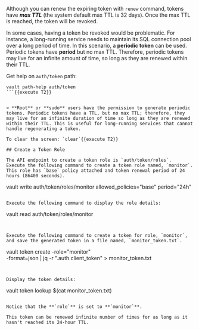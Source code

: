 Although you can renew the expiring token with `renew` command, tokens have ***max TTL*** (the system default max TTL is 32 days).  Once the max TTL is reached, the token will be revoked.

In some cases, having a token be revoked would be problematic. For instance, a long-running service needs to maintain its SQL connection pool over a long period of time. In this scenario, a **periodic token** can be used. Periodic tokens have **period** but no max TTL. Therefore, periodic tokens may live for an infinite amount of time, so long as they are renewed within their TTL.

Get help on `auth/token` path:

```
vault path-help auth/token
```{{execute T2}}


> **Root** or **sudo** users have the permission to generate periodic tokens. Periodic tokens have a TTL, but no max TTL; therefore, they may live for an infinite duration of time so long as they are renewed within their TTL. This is useful for long-running services that cannot handle regenerating a token.

To clear the screen: `clear`{{execute T2}}

## Create a Token Role

The API endpoint to create a token role is `auth/token/roles`.  Execute the following command to create a token role named, `monitor`.  This role has `base` policy attached and token renewal period of 24 hours (86400 seconds).

```
vault write auth/token/roles/monitor allowed_policies="base" period="24h"
```{{execute T2}}

Execute the following command to display the role details:

```
vault read auth/token/roles/monitor
```{{execute T2}}


Execute the following command to create a token for role, `monitor`, and save the generated token in a file named, `monitor_token.txt`.

```
vault token create -role="monitor" \
      -format=json | jq -r ".auth.client_token" > monitor_token.txt
```{{execute T2}}


Display the token details:

```
vault token lookup $(cat monitor_token.txt)
```{{execute T2}}

Notice that the **`role`** is set to **`monitor`**.

This token can be renewed infinite number of times for as long as it hasn't reached its 24-hour TTL.
